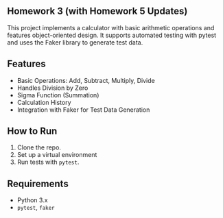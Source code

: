 ## Homework 3 (with Homework 5 Updates)

This project implements a calculator with basic arithmetic operations and features object-oriented design. It supports automated testing with pytest and uses the Faker library to generate test data.


## Features
- Basic Operations: Add, Subtract, Multiply, Divide
- Handles Division by Zero
- Sigma Function (Summation)
- Calculation History
- Integration with Faker for Test Data Generation

## How to Run

1. Clone the repo.
2. Set up a virtual environment
3. Run tests with `pytest`.

## Requirements
- Python 3.x
- `pytest`, `faker`


